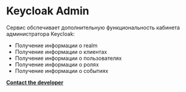 # Keycloak Admin

Сервис обспечивает дополнительную функциональность кабинета администратора Keycloak:
* Получение информации о realm
* Получение информации о клиентах
* Получение информации о пользователях
* Получение информации о ролях
* Получение информации о событиях

[**Contact the developer**](mailto:a.s.eliseev@yandex.ru)